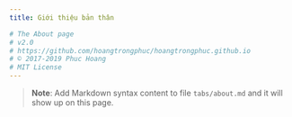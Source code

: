 ```yaml
---
title: Giới thiệu bản thân

# The About page
# v2.0
# https://github.com/hoangtrongphuc/hoangtrongphuc.github.io
# © 2017-2019 Phuc Hoang
# MIT License
---
```


> **Note**: Add Markdown syntax content to file `tabs/about.md` and it will show up on this page.
